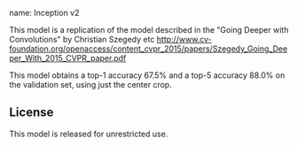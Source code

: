 name: Inception v2

This model is a replication of the model described in the "Going Deeper with Convolutions" by Christian Szegedy etc
http://www.cv-foundation.org/openaccess/content_cvpr_2015/papers/Szegedy_Going_Deeper_With_2015_CVPR_paper.pdf 


This model obtains a top-1 accuracy 67.5% and a top-5 accuracy 88.0% on the validation set, using just the center crop.

## License

This model is released for unrestricted use.
